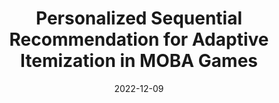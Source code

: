---
title: "Personalized Sequential Recommendation for Adaptive Itemization in MOBA Games"
collection: publications
permalink: /publication/lolrec
authors: Zachary Novack
excerpt: 'This paper adapts the state-of-the-art work HT4-Rec for personalized sequential item recommendation in the popular video game League of Legends, incorporating user skill information to directly capture personal player ability.'
date: 2022-12-09
# venue: ['International Conference on Learning Representations (ICLR), 2023', 'Spotlight at NeurIPS Workshop on The Benefits of Higher-Order Optimization in Machine Learning, 2022']
paperurl: 'https://zacharynovack.github.io/lol_item_rec.pdf'
# code: 'https://github.com/acmi-lab/imp-regularizers'
abs_title: lol_2022_abs
bib_title: lol_2022_bib
pub_status: 'nonrefereed'
citation: '@misc{novack2022personalized,<br />
title={Personalized Sequential Recommendation for Adaptive Itemization in MOBA Games},<br />
author={Novack, Zachary},<br />
year={2022}}'
---